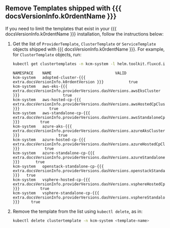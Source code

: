 ## Remove Templates shipped with {{{ docsVersionInfo.k0rdentName }}}

If you need to limit the templates that exist in your {{{ docsVersionInfo.k0rdentName }}} installation, follow the instructions below:

1. Get the list of `ProviderTemplate`, `ClusterTemplate` or `ServiceTemplate` objects shipped with {{{ docsVersionInfo.k0rdentName }}}. For example,
for `ClusterTemplate` objects, run:

    ```bash
    kubectl get clustertemplates -n kcm-system -l helm.toolkit.fluxcd.io/name=kcm-templates
    ```

    ```console
    NAMESPACE    NAME                            VALID
    kcm-system   adopted-cluster-{{{ extra.docsVersionInfo.k0rdentVersion }}}           true
    kcm-system   aws-eks-{{{ extra.docsVersionInfo.providerVersions.dashVersions.awsEksCluster }}}                   true
    kcm-system   aws-hosted-cp-{{{ extra.docsVersionInfo.providerVersions.dashVersions.awsHostedCpCluster }}}             true
    kcm-system   aws-standalone-cp-{{{ extra.docsVersionInfo.providerVersions.dashVersions.awsStandaloneCpCluster }}}         true
    kcm-system   azure-aks-{{{ extra.docsVersionInfo.providerVersions.dashVersions.azureAksCluster }}}                 true
    kcm-system   azure-hosted-cp-{{{ extra.docsVersionInfo.providerVersions.dashVersions.azureHostedCpCluster }}}           true
    kcm-system   azure-standalone-cp-{{{ extra.docsVersionInfo.providerVersions.dashVersions.azureStandaloneCpCluster }}}       true
    kcm-system   openstack-standalone-cp-{{{ extra.docsVersionInfo.providerVersions.dashVersions.openstackStandaloneCpCluster }}}   true
    kcm-system   vsphere-hosted-cp-{{{ extra.docsVersionInfo.providerVersions.dashVersions.vsphereHostedCpCluster }}}         true
    kcm-system   vsphere-standalone-cp-{{{ extra.docsVersionInfo.providerVersions.dashVersions.vsphereStandaloneCpCluster }}}     true
    ```

2. Remove the template from the list using `kubectl delete`, as in:

    ```bash
    kubectl delete clustertemplate -n kcm-system <template-name>
    ```
